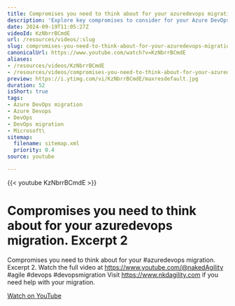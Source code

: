 ```yaml
---
title: Compromises you need to think about for your azuredevops migration. Excerpt 2
description: 'Explore key compromises to consider for your Azure DevOps migration in this insightful video excerpt. Watch now for expert guidance! #agile #devops'
date: 2024-09-19T11:05:27Z
videoId: KzNbrrBCmdE
url: /resources/videos/:slug
slug: compromises-you-need-to-think-about-for-your-azuredevops-migration-excerpt-2
canonicalUrl: https://www.youtube.com/watch?v=KzNbrrBCmdE
aliases:
- /resources/videos/KzNbrrBCmdE
- /resources/videos/compromises-you-need-to-think-about-for-your-azuredevops-migration-excerpt-2
preview: https://i.ytimg.com/vi/KzNbrrBCmdE/maxresdefault.jpg
duration: 52
isShort: true
tags:
- Azure DevOps migration
- Azure Devops
- DevOps
- DevOps migration
- Microsoft\
sitemap:
  filename: sitemap.xml
  priority: 0.4
source: youtube

---
```

{{< youtube KzNbrrBCmdE >}}

# Compromises you need to think about for your azuredevops migration. Excerpt 2

Compromises you need to think about for your #azuredevops migration. Excerpt 2. Watch the full video at https://www.youtube.com/@nakedAgility #agile #devops #devopsmigration Visit https://www.nkdagility.com if you need help with your migration.

[Watch on YouTube](https://www.youtube.com/watch?v=KzNbrrBCmdE)


